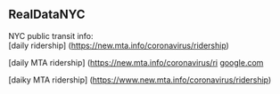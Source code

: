 ## RealDataNYC
NYC public transit info:  
[daily ridership] (https://new.mta.info/coronavirus/ridership)


[daily MTA ridership] (https://new.mta.info/coronavirus/ri
[google.com](https://www.google.com)

[daiky MTA ridership] (https://www.new.mta.info/coronavirus/ridership)
